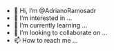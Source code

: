 - 👋 Hi, I’m @AdrianoRamosadr
- 👀 I’m interested in ...
- 🌱 I’m currently learning ...
- 💞️ I’m looking to collaborate on ...
- 📫 How to reach me ...

<!---
AdrianoRamosadr/AdrianoRamosadr is a ✨ special ✨ repository because its `README.md` (this file) appears on your GitHub profile.
You can click the Preview link to take a look at your changes.
--->
